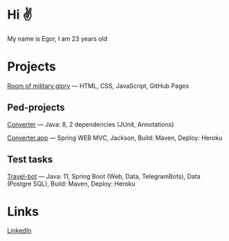 # Hi ✌
My name is Egor, I am 23 years old

# Projects
[Room of military glory] — HTML, CSS, JavaScript, GitHub Pages

[Room of military glory]:https://github.com/EgorKrivosheev/school13grodno.github.io

## Ped-projects
[Converter] — Java: 8, 2 dependencies (JUnit, Annotations)

[Converter.app] — Spring WEB MVC, Jackson, Build: Maven, Deploy: Heroku

[Converter]:https://github.com/EgorKrivosheev/converter
[Converter.app]:https://github.com/EgorKrivosheev/converter.app

## Test tasks
[Travel-bot] — Java: 11, Spring Boot (Web, Data, TelegramBots), Data (Postgre SQL), Build: Maven, Deploy: Heroku

[Travel-bot]:https://github.com/EgorKrivosheev/travel-bot

# Links
[LinkedIn]

[LinkedIn]:https://www.linkedin.com/in/egorkrivosheev/
